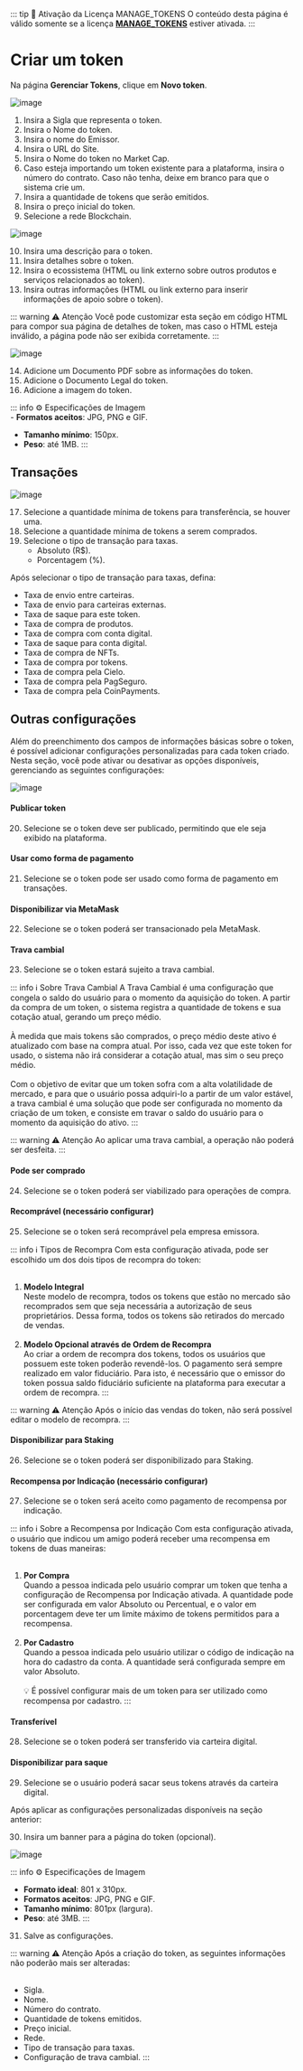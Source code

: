 ::: tip 🔐 Ativação da Licença <feature>MANAGE_TOKENS</feature>
O conteúdo desta página é válido somente se a licença [<feature>**MANAGE_TOKENS**</feature>](../about/licenses.md) estiver ativada.
:::

# Criar um token
Na página **Gerenciar Tokens**, clique em **Novo token**.

![image](../img/manage_assets/tokens_create_1.png)

1. Insira a Sigla que representa o token.
2. Insira o Nome do token.
3. Insira o nome do Emissor.
4. Insira o URL do Site.
5. Insira o Nome do token no Market Cap.
6. Caso esteja importando um token existente para a plataforma, insira o número do contrato. Caso não tenha, deixe em branco para que o sistema crie um.
7. Insira a quantidade de tokens que serão emitidos.
8. Insira o preço inicial do token.
9. Selecione a rede Blockchain.

![image](../img/manage_assets/tokens_create_2.png)

10. Insira uma descrição para o token.
11. Insira detalhes sobre o token.
12. Insira o ecossistema (HTML ou link externo sobre outros produtos e serviços relacionados ao token).
13. Insira outras informações (HTML ou link externo para inserir informações de apoio sobre o token).

::: warning ⚠️ <warningblocktitle>Atenção</warningblocktitle>
<warningblocktext>Você pode customizar esta seção em código HTML para compor sua página de detalhes de token, mas caso o HTML esteja inválido, a página pode não ser exibida corretamente.</warningblocktext>
:::

![image](../img/manage_assets/tokens_create_3.png)

14. Adicione um Documento PDF sobre as informações do token.
15. Adicione o Documento Legal do token.
16. Adicione a imagem do token.

::: info ⚙️ <infoblocktitle>Especificações de Imagem</infoblocktitle>
<br>
<infoblocktext>- <b>Formatos aceitos</b>: JPG, PNG e GIF.<br>
- <b>Tamanho mínimo</b>: 150px.<br>
- <b>Peso</b>: até 1MB.</infoblocktext>
:::

## Transações

![image](../img/manage_assets/tokens_create_4.png)

17. Selecione a quantidade mínima de tokens para transferência, se houver uma.
18. Selecione a quantidade mínima de tokens a serem comprados.
19. Selecione o tipo de transação para taxas.
	- Absoluto (R$).
	- Porcentagem (%).

Após selecionar o tipo de transação para taxas, defina:

- Taxa de envio entre carteiras.
- Taxa de envio para carteiras externas.
- Taxa de saque para este token.
- Taxa de compra de produtos.
- Taxa de compra com conta digital.
- Taxa de saque para conta digital.
- Taxa de compra de NFTs.
- Taxa de compra por tokens.
- Taxa de compra pela Cielo.
- Taxa de compra pela PagSeguro.
- Taxa de compra pela CoinPayments.

## Outras configurações
Além do preenchimento dos campos de informações básicas sobre o token, é possível adicionar configurações personalizadas para cada token criado. Nesta seção, você pode ativar ou desativar as opções disponíveis, gerenciando as seguintes configurações:

![image](../img/manage_assets/tokens_create_5.png)

#### Publicar token
20. Selecione se o token deve ser publicado, permitindo que ele seja exibido na plataforma.

#### Usar como forma de pagamento
21. Selecione se o token pode ser usado como forma de pagamento em transações.

#### Disponibilizar via MetaMask
22. Selecione se o token poderá ser transacionado pela MetaMask.

#### Trava cambial
23. Selecione se o token estará sujeito a trava cambial.

::: info ℹ️ <infoblocktitle>Sobre Trava Cambial</infoblocktitle>
<infoblocktext>A Trava Cambial é uma configuração que congela o saldo do usuário para o momento da aquisição do token. A partir da compra de um token, o sistema registra a quantidade de tokens e sua cotação atual, gerando um preço médio.
<br><br>
À medida que mais tokens são comprados, o preço médio deste ativo é atualizado com base na compra atual. Por isso, cada vez que este token for usado, o sistema não irá considerar a cotação atual, mas sim o seu preço médio.
<br><br> 
Com o objetivo de evitar que um token sofra com a alta volatilidade de mercado, e para que o usuário possa adquiri-lo a partir de um valor estável, a trava cambial é uma solução que pode ser configurada no momento da criação de um token, e consiste em travar o saldo do usuário para o momento da aquisição do ativo.</infoblocktext>
:::

::: warning ⚠️ <warningblocktitle>Atenção</warningblocktitle>
<warningblocktext>Ao aplicar uma trava cambial, a operação não poderá ser desfeita.</warningblocktext>
:::

#### Pode ser comprado
24. Selecione se o token poderá ser viabilizado para operações de compra.

#### Recomprável (necessário configurar)
25. Selecione se o token será recomprável pela empresa emissora.

::: info ℹ️ <infoblocktitle>Tipos de Recompra</infoblocktitle>
<infoblocktext>Com esta configuração ativada, pode ser escolhido um dos dois tipos de recompra do token:
<br><br>
1. <b>Modelo Integral</b><br>
Neste modelo de recompra, todos os tokens que estão no mercado são recomprados sem que seja necessária a autorização de seus proprietários. Dessa forma, todos os tokens são retirados do mercado de vendas.
<br><br>
2. <b>Modelo Opcional através de Ordem de Recompra</b><br>
Ao criar a ordem de recompra dos tokens, todos os usuários que possuem este token poderão revendê-los. O pagamento será sempre realizado em valor fiduciário. Para isto, é necessário que o emissor do token possua saldo fiduciário suficiente na plataforma para executar a ordem de recompra.</infoblocktext>
:::

::: warning ⚠️ <warningblocktitle>Atenção</warningblocktitle>
<warningblocktext>Após o início das vendas do token, não será possível editar o modelo de recompra.</warningblocktext>
:::

#### Disponibilizar para Staking
26. Selecione se o token poderá ser disponibilizado para Staking.

#### Recompensa por Indicação (necessário configurar)
27. Selecione se o token será aceito como pagamento de recompensa por indicação.

::: info ℹ️ <infoblocktitle>Sobre a Recompensa por Indicação</infoblocktitle>
<infoblocktext>Com esta configuração ativada, o usuário que indicou um amigo poderá receber uma recompensa em tokens de duas maneiras:
<br><br>
1. <b>Por Compra</b><br>
Quando a pessoa indicada pelo usuário comprar um token que tenha a configuração de Recompensa por Indicação ativada. A quantidade pode ser configurada em valor Absoluto ou Percentual, e o valor em porcentagem deve ter um limite máximo de tokens permitidos para a recompensa.
<br><br>
2. <b>Por Cadastro</b><br>
Quando a pessoa indicada pelo usuário utilizar o código de indicação na hora do cadastro da conta. A quantidade será configurada sempre em valor Absoluto.
<br><br>
💡 É possível configurar mais de um token para ser utilizado como recompensa por cadastro.</infoblocktext>
:::

#### Transferível
28. Selecione se o token poderá ser transferido via carteira digital.

#### Disponibilizar para saque
29. Selecione se o usuário poderá sacar seus tokens através da carteira digital.

Após aplicar as configurações personalizadas disponíveis na seção anterior:

30. Insira um banner para a página do token (opcional).

![image](../img/manage_assets/tokens_create_6.png)

::: info ⚙️ <infoblocktitle>Especificações de Imagem</infoblocktitle>
<br>
- <infoblocktext><b>Formato ideal</b>: 801 x 310px.<br>
- <b>Formatos aceitos</b>: JPG, PNG e GIF.<br>
- <b>Tamanho mínimo</b>: 801px (largura).<br>
- <b>Peso</b>: até 3MB.</infoblocktext>
:::

31. Salve as configurações.

::: warning ⚠️ <warningblocktitle>Atenção</warningblocktitle>
<warningblocktext>Após a criação do token, as seguintes informações não poderão mais ser alteradas:
<br><br>
- Sigla.<br>
- Nome.<br>
- Número do contrato.<br>
- Quantidade de tokens emitidos.<br>
- Preço inicial.<br>
- Rede.<br>
- Tipo de transação para taxas.<br>
- Configuração de trava cambial.</warningblocktext>
:::